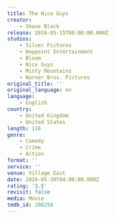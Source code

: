 ```yaml
---
title: The Nice Guys
creator:
    - Shane Black
release: 2016-05-15T00:00:00.000Z
studios:
    - Silver Pictures
    - Waypoint Entertainment
    - Bloom
    - Nice Guys
    - Misty Mountains
    - Warner Bros. Pictures
original_title: ''
original_language: en
language:
    - English
country:
    - United Kingdom
    - United States
length: 116
genre:
    - Comedy
    - Crime
    - Action
format: ''
service: ''
venue: Village East
date: 2016-05-30T04:00:00.000Z
rating: '3.5'
revisit: false
media: Movie
tmdb_id: 290250
---
```



